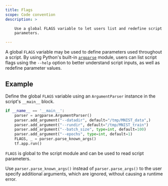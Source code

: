 ```yaml
---
title: Flags
scope: Code convention
description: >

    Use a global FLAGS variable to let users list and redefine script
    parameters.

---
```


A global `FLAGS` variable may be used to define parameters used
throughout a script. By using Python's
built-in [`argparse`](https://docs.python.org/3/library/argparse.html)
module, users can list script flags using the `--help` option to
better understand script inputs, as well as redefine parameter values.

## Example

Define the global `FLAGS` variable using an `ArgumentParser` instance
in the script's `__main__` block.

``` python
if __name__ == '__main__':
    parser = argparse.ArgumentParser()
    parser.add_argument("--datadir", default="/tmp/MNIST_data",)
    parser.add_argument("--rundir", default="/tmp/MNIST_train")
    parser.add_argument("--batch_size", type=int, default=100)
    parser.add_argument("--epochs", type=int, default=1)
    FLAGS, _ = parser.parse_known_args()
    tf.app.run()
```

`FLAGS` is global to the script module and can be used to read script
parameters.

Use `parser.parse_known_args()` instead of `parser.parse_args()` to
the user specify additional arguments, which are ignored, without
causing a runtime error.

